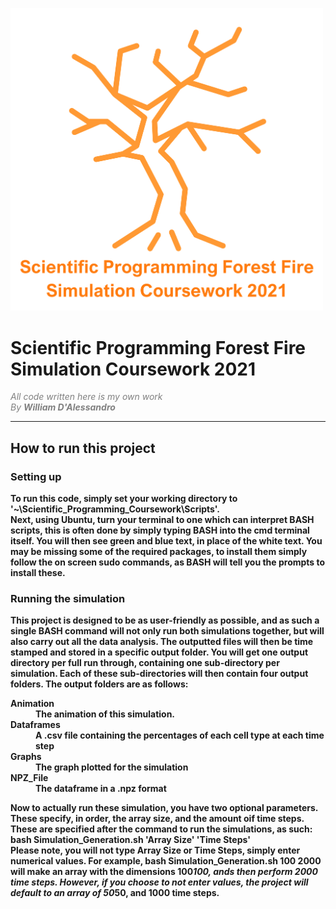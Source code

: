 
<p align=centre>
  <img src = "README_Media/Overall_Burning_Tree.png" width="500">
</p>
<head>
</head>

<main>


<body>



<h1>
 Scientific Programming Forest Fire Simulation Coursework 2021
</h1>
<i>
<p1  style = "text-indent:30%; color:grey;">
All code written here is my own work
<br>By <b>William D'Alessandro<b></i>
</p1>
<hr>


<article>
<h2>
    How to run this project
</h2>

<h3>
    Setting up
</h3>

<p1>
    To run this code, simply set your working directory to '~\Scientific_Programming_Coursework\Scripts'. <br>
    Next, using Ubuntu, turn your terminal to one which can interpret BASH scripts, this is often done by simply typing BASH into the cmd terminal itself.
    You will then see green and blue text, in place of the white text. You may be missing some of the required packages, to install them simply follow the on screen sudo commands, as BASH will tell you the prompts to install these.
</p1>
<h3>
Running the simulation
</h3>
<p2>
    This project is designed to be as user-friendly as possible, and as such
    a single BASH command will not only run both simulations together, but will also carry out all the data analysis. The outputted files will then be time stamped and stored in a specific output folder. You will get one output directory per full run through, containing one sub-directory per simulation. Each of these sub-directories will then contain four output folders. The output folders are as follows:
<dl>
<dt>Animation</dt>
<dd>The animation of this simulation.</dd>

<dt>Dataframes</dt>
<dd>A .csv file containing the percentages of each cell type at each time step</dd>

<dt>Graphs</dt>
<dd>The graph plotted for the simulation</dd>

<dt>NPZ_File</dt>
<dd>The dataframe in a .npz format</dd>

</dl>

Now to actually run these simulation, you have two optional parameters. These specify, in order, the array size, and the amount oif time steps. These are specified after the command to run the simulations, as such:<br><strong>bash Simulation_Generation.sh 'Array Size' 'Time Steps'</strong><br>Please note, you will not type Array Size or Time Steps, simply enter numerical values. For example, <strong>bash Simulation_Generation.sh 100 2000</strong> will make an array with the dimensions 100*100, ands then perform 2000 time steps. However, if you choose to not enter values, the project will default to an array of 50*50, and 1000 time steps.
</p2>



</article>



</body>

</main>
